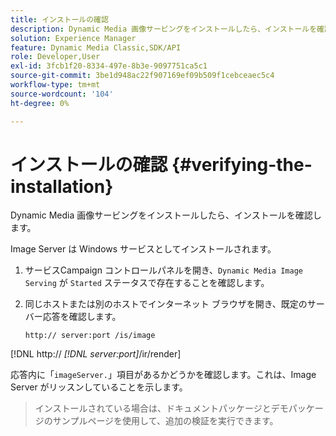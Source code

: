 ```yaml
---
title: インストールの確認
description: Dynamic Media 画像サービングをインストールしたら、インストールを確認します。
solution: Experience Manager
feature: Dynamic Media Classic,SDK/API
role: Developer,User
exl-id: 3fcb1f20-8334-497e-8b3e-9097751ca5c1
source-git-commit: 3be1d948ac22f907169ef09b509f1cebceaec5c4
workflow-type: tm+mt
source-wordcount: '104'
ht-degree: 0%

---
```


# インストールの確認 {#verifying-the-installation}

Dynamic Media 画像サービングをインストールしたら、インストールを確認します。

Image Server は Windows サービスとしてインストールされます。

1. サービスCampaign コントロールパネルを開き、`Dynamic Media Image Serving` が `Started` ステータスで存在することを確認します。
1. 同じホストまたは別のホストでインターネット ブラウザを開き、既定のサーバー応答を確認します。

   `http:// server:port /is/image`

[!DNL  http:// *[!DNL server:port]*/ir/render]

応答内に「`imageServer.`」項目があるかどうかを確認します。これは、Image Server がリッスンしていることを示します。
>インストールされている場合は、ドキュメントパッケージとデモパッケージのサンプルページを使用して、追加の検証を実行できます。

